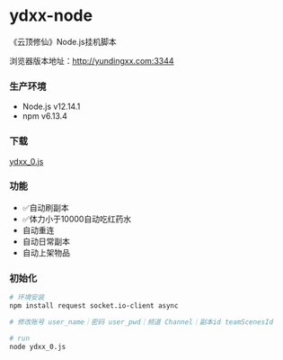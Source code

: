 # ydxx-node
《云顶修仙》Node.js挂机脚本

浏览器版本地址：http://yundingxx.com:3344

### 生产环境

- Node.js v12.14.1
- npm v6.13.4

### 下载

[ydxx_0.js](https://github.com/emtry/ydxx-node/blob/master/ydxx_0.js)

### 功能

- ✅自动刷副本
- ✅体力小于10000自动吃红药水
- 自动重连
- 自动日常副本
- 自动上架物品

### 初始化

```bash
# 环境安装
npm install request socket.io-client async

# 修改账号 user_name｜密码 user_pwd｜频道 Channel｜副本id teamScenesId

# run
node ydxx_0.js
